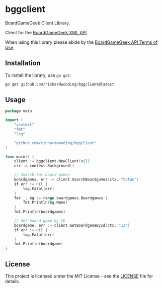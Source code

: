 # bggclient
BoardGameGeek Client Library.

Client for the [BoardGameGeek XML API](https://boardgamegeek.com/wiki/page/BGG_XML_API).

When using this library please abide by the [BoardGameGeek API Terms of Use](https://boardgamegeek.com/wiki/page/BGG_XML_API_Terms_of_Use).

## Installation

To install the library, use `go get`:

```sh
go get github.com/richardwooding/bggclient@latest
```

## Usage

```go
package main

import (
    "context"
    "fmt"
    "log"

    "github.com/richardwooding/bggclient"
)

func main() {
    client := bggclient.NewClient(nil)
    ctx := context.Background()

    // Search for board games
    boardgames, err := client.SearchBoardgames(ctx, "Catan")
    if err != nil {
        log.Fatal(err)
    }
	for _, bg := range boardgames.Boardgames {
		fmt.Println(bg.Name)
	}
    fmt.Println(boardgames)

    // Get board game by ID
    boardgame, err := client.GetBoardgameById(ctx, "13")
    if err != nil {
        log.Fatal(err)
    }
    fmt.Println(boardgame)
}
```

## License

This project is licensed under the MIT License - see the [LICENSE](LICENSE) file for details.

